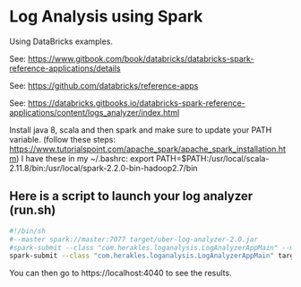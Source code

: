 # Log Analysis using Spark

Using DataBricks examples.

See: https://www.gitbook.com/book/databricks/databricks-spark-reference-applications/details

See: https://github.com/databricks/reference-apps

See: https://databricks.gitbooks.io/databricks-spark-reference-applications/content/logs_analyzer/index.html

Install java 8, scala and then spark and make sure to update your PATH variable. (follow these steps: https://www.tutorialspoint.com/apache_spark/apache_spark_installation.htm)
I have these in my ~/.bashrc:
export PATH=$PATH:/usr/local/scala-2.11.8/bin:/usr/local/spark-2.2.0-bin-hadoop2.7/bin

## Here is a script to launch your log analyzer (run.sh)
``` bash
#!/bin/sh
#--master spark://master:7077 target/uber-log-analyzer-2.0.jar
#spark-submit --class "com.herakles.loganalysis.LogAnalyzerAppMain" --master spark://127.0.0.1:7077 target/LogAnalyzer-LogAnalysis-0.0.1-SNAPSHOT.jar --logs-directory /tmp/logs --output-html-file /tmp/log_stats.html --window-length 30 --slide-interval 5 --checkpoint-directory /tmp/log-analyzer-streaming
spark-submit --class "com.herakles.loganalysis.LogAnalyzerAppMain" target/LogAnalyzer-LogAnalysis-0.0.1-SNAPSHOT.jar --logs-directory /tmp/logs --output-html-file /tmp/log_stats.html --window-length 30 --slide-interval 5 --checkpoint-directory /tmp/log-analyzer-streaming
```
You can then go to https://localhost:4040 to see the results.
